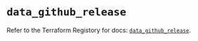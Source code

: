 # `data_github_release`

Refer to the Terraform Registory for docs: [`data_github_release`](https://registry.terraform.io/providers/integrations/github/5.28.1/docs/data-sources/release).

